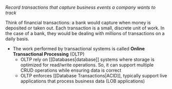 *Record transactions that capture business events a company wants to track*

Think of financial transactions: a bank would capture when money is deposited or taken out. Each transaction is a small, discrete unit of work. In the case of a bank, they would be dealing with millions of transactions on a daily basis. 
- The work performed by transactional systems is called **Online Transactional Processing** (OLTP)
	- OLTP rely on [[Databases|database]] systems where storage is optimized for read/write operations. So, it can support multiple CRUD operations while ensuring data is correct
	- OLTP enforces [[Database Transactions|ACID]], typically support live applications that process business data (LOB applications)